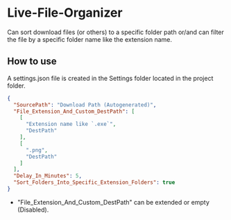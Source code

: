 # Live-File-Organizer

Can sort download files (or others) to a specific folder path or/and can filter the file by a specific folder name like the extension name.

## How to use
A settings.json file is created in the Settings folder located in the project folder.
```json
{
  "SourcePath": "Download Path (Autogenerated)",
  "File_Extension_And_Custom_DestPath": [
    [
      "Extension name like `.exe`",
      "DestPath"
    ],
    [
      ".png",
      "DestPath"
    ]
  ],
  "Delay_In_Minutes": 5,
  "Sort_Folders_Into_Specific_Extension_Folders": true
}
```
- "File_Extension_And_Custom_DestPath" can be extended or empty (Disabled).
